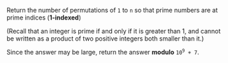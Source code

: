 Return the number of permutations of `1` to `n` so that prime numbers are at prime indices (**1-indexed**)

(Recall that an integer is prime if and only if it is greater than 1, and cannot be written as a product of two positive integers both smaller than it.)

Since the answer may be large, return the answer **modulo** <code>10<sup>9</sup> + 7</code>.